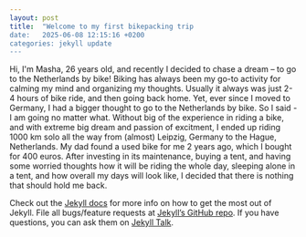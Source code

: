 ```yaml
---
layout: post
title:  "Welcome to my first bikepacking trip
date:   2025-06-08 12:15:16 +0200
categories: jekyll update 
---
```

Hi, I'm Masha, 26 years old, and recently I decided to chase a dream – to go to the Netherlands by bike! 
Biking has always been my go-to activity for calming my mind and organizing my thoughts. Usually it always was just 2-4 hours of bike ride, and then going back home. Yet, ever since I moved to Germany, I had a bigger thought to go to the Netherlands by bike. So I said - I am going no matter what. Without big of the experience in riding a bike, and with extreme big dream and passion of excitment, I ended up riding 1000 km solo all the way from (almost) Leipzig, Germany to the Hague, Netherlands. 
My dad found a used bike for me 2 years ago, which I bought for 400 euros. After investing in its maintenance, buying a tent, and having some worried thoughts how it will be riding the whole day, sleeping alone in a tent, and how overall my days will look like, I decided that there is nothing that should hold me back. 


Check out the [Jekyll docs][jekyll-docs] for more info on how to get the most out of Jekyll. File all bugs/feature requests at [Jekyll’s GitHub repo][jekyll-gh]. If you have questions, you can ask them on [Jekyll Talk][jekyll-talk].

[jekyll-docs]: https://jekyllrb.com/docs/home
[jekyll-gh]:   https://github.com/jekyll/jekyll
[jekyll-talk]: https://talk.jekyllrb.com/
